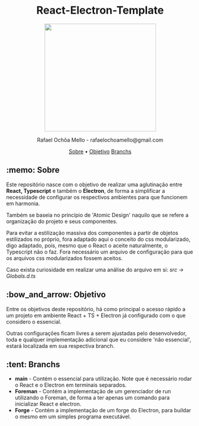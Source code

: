 <h1 align="center">React-Electron-Template</h1>
<p align="center">
<image align="center" width="299px" height="290px" src="./public/LogoTemplate.png">
</p>
<p align="center"> Rafael Ochôa Mello - rafaelochoamello@gmail.com </p>

<p align="center">
 <a href="#sobre">Sobre</a> •
 <a href="#objetivo">Objetivo</a> 
 <a href="#branch">Branchs</a> 
</p>

<p id="sobre">
  <h2> :memo: Sobre </h2>
  <p>Este repositório nasce com o objetivo de realizar uma aglutinação entre <strong> React, Typescript</strong> e também o <strong>Electron</strong>, 
    de forma a simplificar a necessidade de configurar os respectivos ambientes para que funcionem em harmonia.
  </p>
  <p>
     Também se baseia no princípio de 'Atomic Design' naquilo que se refere a organização do projeto e seus componentes.
  </p>
   <p>
      Para evitar a estilização massiva dos componentes a partir de objetos estilizados no próprio, fora adaptado 
      aqui o conceito do css modularizado, digo adaptado, pois, mesmo que o React o aceite naturalmente, o Typescript 
      não o faz. Fora necessário um arquivo de configuração para que os arquivos css modularizados fossem aceitos. </br>      
  </p>
   <p>Caso exista curiosidade em realizar uma análise do arquivo em si: <em>src -> Globals.d.ts</em></p>
</p>

<p id="objetivo">
 <h2> :bow_and_arrow: Objetivo </h2>
  <p>
    Entre os objetivos deste repositório, há como principal o acesso rápido a um projeto em ambiente React + TS + Electron já
    configurado com o que considero o essencial. 
  </p>
  <p>
    Outras configurações ficam livres a serem ajustadas pelo desenvolvedor, toda e qualquer implementação adicional que 
    eu considere 'não essencial', estará localizada em sua respectiva branch.
  </p>
</p>


<p id="branch">
 <h2> :tent: Branchs </h2>
  <ul>
    <li><strong>main</strong> - Contém o essencial para utilização. Note que é necessário rodar o React e o Electron em terminais separados.</li>
    <li><strong>Foreman</strong> - Contém a implementação de um gerenciador de run utilizando o Foreman, de forma a ter apenas um comando para inicializar React e electron.</li>
    <li><strong>Forge</strong> - Contém a implementação de um forge do Electron, para buildar o mesmo em um simples programa executável.</li>
  </ul>
</p>